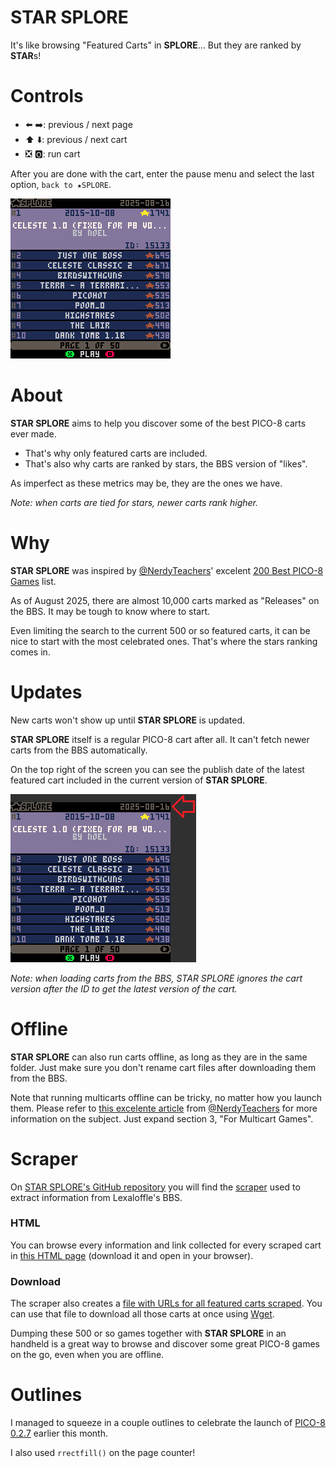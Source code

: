 # STAR SPLORE

It's like browsing "Featured Carts" in **SPLORE**... But they are ranked by **STAR**s!

# Controls

- ⬅️ ➡️: previous / next page
- ⬆️ ⬇️: previous / next cart
- ❎ 🅾️: run cart

After you are done with the cart, enter the pause menu and select the last option, `back to ★SPLORE`.

![STAR SPORE in action](main_screenshots/star_splore_demo.gif "STAR SPORE in action")

# About

**STAR SPLORE** aims to help you discover some of the best PICO-8 carts ever made.

- That's why only featured carts are included.
- That's also why carts are ranked by stars, the BBS version of "likes". 

As imperfect as these metrics may be, they are the ones we have.

*Note: when carts are tied for stars, newer carts rank higher.*

# Why

**STAR SPLORE** was inspired by [@NerdyTeachers](https://www.lexaloffle.com/bbs/?uid=25898)' excelent [200 Best PICO-8 Games](https://nerdyteachers.com/PICO-8/Games/Top200/) list.

As of August 2025, there are almost 10,000 carts marked as "Releases" on the BBS. It may be tough to know where to start.

Even limiting the search to the current 500 or so featured carts, it can be nice to start with the most celebrated ones. That's where the stars ranking comes in.

# Updates

New carts won't show up until **STAR SPLORE** is updated.

**STAR SPLORE** itself is a regular PICO-8 cart after all. It can't fetch newer carts from the BBS automatically.

On the top right of the screen you can see the publish date of the latest featured cart included in the current version of **STAR SPLORE**.

![latest featured cart publish date](main_screenshots/star_splore_date.png "latest featured cart publish date")

*Note: when loading carts from the BBS, STAR SPLORE ignores the cart version after the ID to get the latest version of the cart.*

# Offline

**STAR SPLORE** can also run carts offline, as long as they are in the same folder. Just make sure you don't rename cart files after downloading them from the BBS.

Note that running multicarts offline can be tricky, no matter how you launch them. Please refer to [this excelente article](https://nerdyteachers.com/PICO-8/Hardware/70#multicart) from [@NerdyTeachers](https://www.lexaloffle.com/bbs/?uid=25898) for more information on the subject. Just expand section 3, "For Multicart Games".

# Scraper

On [STAR SPLORE's GitHub repository](https://github.com/andrejtrindade/star-splore) you will find the [scraper](https://github.com/andrejtrindade/star-splore/tree/main/scraper) used to extract information from Lexaloffle's BBS.

### HTML

You can browse every information and link collected for every scraped cart in [this HTML page](https://github.com/andrejtrindade/star-splore/blob/main/scraper/results/featured_carts.html) (download it and open in your browser).

### Download

The scraper also creates a [file with URLs for all featured carts scraped](https://github.com/andrejtrindade/star-splore/blob/main/scraper/results/featured_carts_urls.txt). You can use that file to download all those carts at once using [Wget](https://www.gnu.org/software/wget/).

Dumping these 500 or so games together with **STAR SPLORE** in an handheld is a great way to browse and discover some great PICO-8 games on the go, even when you are offline.

# Outlines

I managed to squeeze in a couple outlines to celebrate the launch of [PICO-8 0.2.7](https://www.lexaloffle.com/bbs/?tid=150992) earlier this month.

I also used `rrectfill()` on the page counter!
